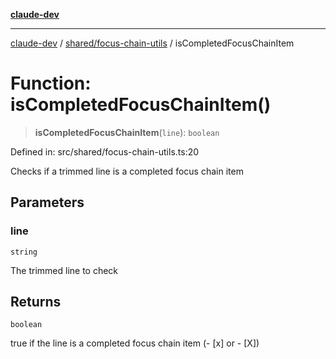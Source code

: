 [**claude-dev**](../../../README.md)

***

[claude-dev](../../../README.md) / [shared/focus-chain-utils](../README.md) / isCompletedFocusChainItem

# Function: isCompletedFocusChainItem()

> **isCompletedFocusChainItem**(`line`): `boolean`

Defined in: src/shared/focus-chain-utils.ts:20

Checks if a trimmed line is a completed focus chain item

## Parameters

### line

`string`

The trimmed line to check

## Returns

`boolean`

true if the line is a completed focus chain item (- [x] or - [X])
